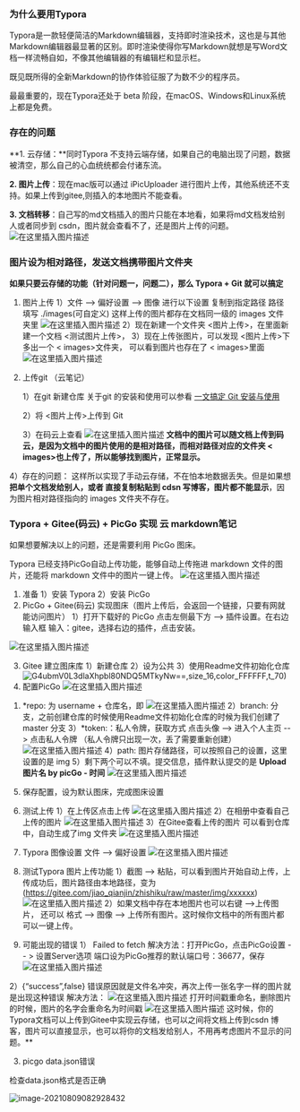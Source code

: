 ### 为什么要用Typora

Typora是一款轻便简洁的Markdown编辑器，支持即时渲染技术，这也是与其他Markdown编辑器最显著的区别。即时渲染使得你写Markdown就想是写Word文档一样流畅自如，不像其他编辑器的有编辑栏和显示栏。

既见既所得的全新Markdown的协作体验征服了为数不少的程序员。

最最重要的，现在Typora还处于 beta 阶段，在macOS、Windows和Linux系统上都是免费。

### 存在的问题
**1. 云存储：**同时Typora 不支持云端存储，如果自己的电脑出现了问题，数据被清空，那么自己的心血统统都会付诸东流。

**2. 图片上传**：现在mac版可以通过 iPicUploader 进行图片上传，其他系统还不支持。如果上传到gitee,则插入的本地图片不能查看。

**3. 文档转移**：自己写的md文档插入的图片只能在本地看，如果将md文档发给别人或者同步到 csdn，图片就会查看不了，还是图片上传的问题。
![在这里插入图片描述](https://img-blog.csdnimg.cn/2020060218380214.png)

### 图片设为相对路径，发送文档携带图片文件夹
**如果只要云存储的功能（针对问题一，问题二），那么 Typora + Git 就可以搞定**
1. 图片上传
1）文件 --> 偏好设置 --> 图像
进行以下设置 
复制到指定路径
路径填写 ./images(可自定义)
这样上传的图片都存在文档同一级的 images 文件夹里
![在这里插入图片描述](https://img-blog.csdnimg.cn/20200602184300407.png?x-oss-process=image/watermark,type_ZmFuZ3poZW5naGVpdGk,shadow_10,text_aHR0cHM6Ly9ibG9nLmNzZG4ubmV0L3dlaXhpbl80NDQ5MTkyNw==,size_16,color_FFFFFF,t_70)
2）现在新建一个文件夹 <图片上传>，在里面新建一个文档 <测试图片上传>，
3）现在上传张图片，可以发现 <图片上传>下多出一个 < images>文件夹， 可以看到图片也存在了 < images>里面
![在这里插入图片描述](https://img-blog.csdnimg.cn/202006021852338.png?x-oss-process=image/watermark,type_ZmFuZ3poZW5naGVpdGk,shadow_10,text_aHR0cHM6Ly9ibG9nLmNzZG4ubmV0L3dlaXhpbl80NDQ5MTkyNw==,size_16,color_FFFFFF,t_70)

2. 上传git （云笔记）

	1）在git 新建仓库
	关于git 的安装和使用可以参看  [一文搞定 Git 安装与使用](https://blog.csdn.net/weixin_44491927/article/details/106501848)
	
	2）将 <图片上传>上传到 Git
	
	3）在码云上查看
![在这里插入图片描述](https://img-blog.csdnimg.cn/2020060219280775.png?x-oss-process=image/watermark,type_ZmFuZ3poZW5naGVpdGk,shadow_10,text_aHR0cHM6Ly9ibG9nLmNzZG4ubmV0L3dlaXhpbl80NDQ5MTkyNw==,size_16,color_FFFFFF,t_70)
**文档中的图片可以随文档上传到码云，是因为文档中的图片使用的是相对路径，而相对路径对应的文件夹 < images>也上传了，所以能够找到图片，正常显示。**

4）存在的问题：
这样所以实现了手动云存储，不在怕本地数据丢失。但是如果想**把单个文档发给别人，或者 直接复制粘贴到 cdsn 写博客，图片都不能显示**，因为图片相对路径指向的 images 文件夹不存在。
### Typora + Gitee(码云) + PicGo 实现 云 markdown笔记
如果想要解决以上的问题，还是需要利用 PicGo 图床。

Typora 已经支持PicGo自动上传功能，能够自动上传拖进 markdown 文件的图片，还能将 markdown 文件中的图片一键上传。
![在这里插入图片描述](https://img-blog.csdnimg.cn/20200603083346894.png?x-oss-process=image/watermark,type_ZmFuZ3poZW5naGVpdGk,shadow_10,text_aHR0cHM6Ly9ibG9nLmNzZG4ubmV0L3dlaXhpbl80NDQ5MTkyNw==,size_16,color_FFFFFF,t_70)
1. 准备
1）安装 Typora
2）安装 PicGo
2. PicGo + Gitee(码云) 实现图床（图片上传后，会返回一个链接，只要有网就能访问图片）
1）打开下载好的 PicGo
点击左侧最下方 --> 插件设置。在右边输入框 输入：gitee，选择右边的插件，点击安装。

![在这里插入图片描述](https://img-blog.csdnimg.cn/20200603160445832.png?x-oss-process=image/watermark,type_ZmFuZ3poZW5naGVpdGk,shadow_10,text_aHR0cHM6Ly9ibG9nLmNzZG4ubmV0L3dlaXhpbl80NDQ5MTkyNw==,size_16,color_FFFFFF,t_70)

3. Gitee 建立图床库
1）新建仓库
2）设为公共
3）使用Readme文件初始化仓库
![G4ubmV0L3dlaXhpbl80NDQ5MTkyNw==,size_16,color_FFFFFF,t_70)](https://img-blog.csdnimg.cn/20200603161129165.png?x-oss-process=image/watermark,type_ZmFuZ3poZW5naGVpdGk,shadow_10,text_aHR0cHM6Ly9ibG9nLmNzZG4ubmV0L3dlaXhpbl80NDQ5MTkyNw==,size_16,color_FFFFFF,t_70)
4. 配置PicGo
![在这里插入图片描述](https://img-blog.csdnimg.cn/20200603085404567.png?x-oss-process=image/watermark,type_ZmFuZ3poZW5naGVpdGk,shadow_10,text_aHR0cHM6Ly9ibG9nLmNzZG4ubmV0L3dlaXhpbl80NDQ5MTkyNw==,size_16,color_FFFFFF,t_70)
1) *repo: 为 username + 仓库名，即
![在这里插入图片描述](https://img-blog.csdnimg.cn/20200603085344136.png)
2）branch: 分支，之前创建仓库的时候使用Readme文件初始化仓库的时候为我们创建了master 分支
3）*token:：私人令牌，获取方式
点击头像 --> 进入个人主页 --> 点击私人令牌  （私人令牌只出现一次，丢了需要重新创建）
![在这里插入图片描述](https://img-blog.csdnimg.cn/20200603154741326.png?x-oss-process=image/watermark,type_ZmFuZ3poZW5naGVpdGk,shadow_10,text_aHR0cHM6Ly9ibG9nLmNzZG4ubmV0L3dlaXhpbl80NDQ5MTkyNw==,size_16,color_FFFFFF,t_70)
4）path: 图片存储路径，可以按照自己的设置，这里设置的是 img
5）剩下两个可以不填。提交信息，插件默认提交的是 **Upload 图片名 by picGo - 时间**
![在这里插入图片描述](https://img-blog.csdnimg.cn/20200603155540190.png)
5. 保存配置，设为默认图床，完成图床设置
6. 测试上传
1）在上传区点击上传
![在这里插入图片描述](https://img-blog.csdnimg.cn/20200603155303877.png?x-oss-process=image/watermark,type_ZmFuZ3poZW5naGVpdGk,shadow_10,text_aHR0cHM6Ly9ibG9nLmNzZG4ubmV0L3dlaXhpbl80NDQ5MTkyNw==,size_16,color_FFFFFF,t_70)
2）在相册中查看自己上传的图片
![在这里插入图片描述](https://img-blog.csdnimg.cn/20200603155335165.png?x-oss-process=image/watermark,type_ZmFuZ3poZW5naGVpdGk,shadow_10,text_aHR0cHM6Ly9ibG9nLmNzZG4ubmV0L3dlaXhpbl80NDQ5MTkyNw==,size_16,color_FFFFFF,t_70)
3）在Gitee查看上传的图片
可以看到仓库中，自动生成了img 文件夹
![在这里插入图片描述](https://img-blog.csdnimg.cn/20200603155849340.png?x-oss-process=image/watermark,type_ZmFuZ3poZW5naGVpdGk,shadow_10,text_aHR0cHM6Ly9ibG9nLmNzZG4ubmV0L3dlaXhpbl80NDQ5MTkyNw==,size_16,color_FFFFFF,t_70)
7. Typora 图像设置
文件 --> 偏好设置
![在这里插入图片描述](https://img-blog.csdnimg.cn/20200603160245417.png?x-oss-process=image/watermark,type_ZmFuZ3poZW5naGVpdGk,shadow_10,text_aHR0cHM6Ly9ibG9nLmNzZG4ubmV0L3dlaXhpbl80NDQ5MTkyNw==,size_16,color_FFFFFF,t_70)
8. 测试Typora 图片上传功能
1）截图 --> 粘贴，可以看到图片开始自动上传，上传成功后，图片路径由本地路径，变为  (https://gitee.com/jiao_qianjin/zhishiku/raw/master/img/xxxxxx)
![在这里插入图片描述](https://img-blog.csdnimg.cn/20200603161735470.gif)
2）如果文档中存在本地图片也可以右键 -->上传图片，
还可以  格式 --> 图像 --> 上传所有图片。这时候你文档中的所有图片都可以一键上传。

9. 可能出现的错误
1） Failed to fetch
解决方法：打开PicGo，点击PicGo设置 -- > 设置Server选项
端口设为PicGo推荐的默认端口号：36677，保存
![在这里插入图片描述](https://img-blog.csdnimg.cn/20200603162640805.png?x-oss-process=image/watermark,type_ZmFuZ3poZW5naGVpdGk,shadow_10,text_aHR0cHM6Ly9ibG9nLmNzZG4ubmV0L3dlaXhpbl80NDQ5MTkyNw==,size_16,color_FFFFFF,t_70)

2）{“success”,false}
错误原因就是文件名冲突，再次上传一张名字一样的图片就是出现这种错误
解决方法：
![在这里插入图片描述](https://img-blog.csdnimg.cn/2020060316282677.png?x-oss-process=image/watermark,type_ZmFuZ3poZW5naGVpdGk,shadow_10,text_aHR0cHM6Ly9ibG9nLmNzZG4ubmV0L3dlaXhpbl80NDQ5MTkyNw==,size_16,color_FFFFFF,t_70)
打开时间戳重命名，删除图片的时候，图片的名字会重命名为时间戳
![在这里插入图片描述](https://img-blog.csdnimg.cn/20200603163237992.png)
这时候，你的Typora文档可以上传到Gitee中实现云存储，也可以之间将文档上传到csdn 博客，图片可以直接显示，也可以将你的文档发给别人，不用再考虑图片不显示的问题。**

3) picgo data.json错误

检查data.json格式是否正确

![image-20210809082928432](https://gitee.com/jiao_qianjin/zhishiku/raw/master/img/20210809082928.png)

